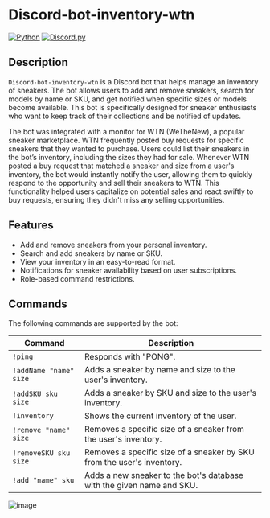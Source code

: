 # Discord-bot-inventory-wtn

[![Python](https://img.shields.io/badge/Python-3.8+-blue.svg)](https://www.python.org/)
[![Discord.py](https://img.shields.io/badge/discord.py-v1.7.3-blue.svg)](https://discordpy.readthedocs.io/)

## Description

`Discord-bot-inventory-wtn` is a Discord bot that helps manage an inventory of sneakers. The bot allows users to add and remove sneakers, search for models by name or SKU, and get notified when specific sizes or models become available. This bot is specifically designed for sneaker enthusiasts who want to keep track of their collections and be notified of updates.

The bot was integrated with a monitor for WTN (WeTheNew), a popular sneaker marketplace. WTN frequently posted buy requests for specific sneakers that they wanted to purchase. Users could list their sneakers in the bot’s inventory, including the sizes they had for sale. Whenever WTN posted a buy request that matched a sneaker and size from a user's inventory, the bot would instantly notify the user, allowing them to quickly respond to the opportunity and sell their sneakers to WTN. This functionality helped users capitalize on potential sales and react swiftly to buy requests, ensuring they didn't miss any selling opportunities.

## Features

- Add and remove sneakers from your personal inventory.
- Search and add sneakers by name or SKU.
- View your inventory in an easy-to-read format.
- Notifications for sneaker availability based on user subscriptions.
- Role-based command restrictions.

## Commands

The following commands are supported by the bot:

| Command               | Description                                                                          |
|-----------------------|--------------------------------------------------------------------------------------|
| `!ping`               | Responds with "PONG".                                                                |
| `!addName "name" size`| Adds a sneaker by name and size to the user's inventory.                             |
| `!addSKU sku size`    | Adds a sneaker by SKU and size to the user's inventory.                              |
| `!inventory`          | Shows the current inventory of the user.                                             |
| `!remove "name" size` | Removes a specific size of a sneaker from the user's inventory.                      |
| `!removeSKU sku size` | Removes a specific size of a sneaker by SKU from the user's inventory.               |
| `!add "name" sku`     | Adds a new sneaker to the bot's database with the given name and SKU.                |

![image](https://github.com/user-attachments/assets/eebe9d63-3d83-4e0e-a1c8-82a64beb2715)

